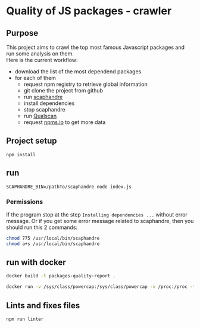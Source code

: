 # Quality of JS packages - crawler

## Purpose

This project aims to crawl the top most famous Javascript packages and run some analysis on them.  
Here is the current workflow:
- download the list of the most dependend packages
- for each of them
    * request npm registry to retrieve global information
    * git clone the project from github
    * run [scaphandre](https://github.com/hubblo-org/scaphandre)
    * install dependencies
    * stop scaphandre
    * run [Qualscan](https://github.com/wallet77/qualscan)
    * request [npms.io](https://www.npms.io) to get more data

## Project setup
```
npm install
```

## run
```
SCAPHANDRE_BIN=/pathTo/scaphandre node index.js
```

### Permissions

If the program stop at the step `Installing dependencies ...` without error message.
Or if you get some error message related to scaphandre, then you should run this 2 commands:

```bash
chmod 775 /usr/local/bin/scaphandre
chmod a+s /usr/local/bin/scaphandre
```

## run with docker

```bash
docker build -t packages-quality-report .
```

```bash
docker run -v /sys/class/powercap:/sys/class/powercap -v /proc:/proc -ti packages-quality-report
```

## Lints and fixes files
```
npm run linter
```
